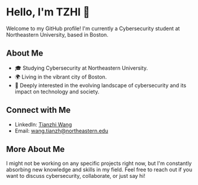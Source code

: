 # Hello, I'm TZHI 👋

Welcome to my GitHub profile! I'm currently a Cybersecurity student at Northeastern University, based in Boston.

## About Me
- 🎓 Studying Cybersecurity at Northeastern University.
- 🌍 Living in the vibrant city of Boston.
- 🔐 Deeply interested in the evolving landscape of cybersecurity and its impact on technology and society.

## Connect with Me
- LinkedIn: [Tianzhi Wang](https://www.linkedin.com/in/tzhi-wang)
- Email: [wang.tianzh@northeastern.edu](mailto:wang.tianzh@northeastern.edu)

## More About Me
I might not be working on any specific projects right now, but I'm constantly absorbing new knowledge and skills in my field. Feel free to reach out if you want to discuss cybersecurity, collaborate, or just say hi!
